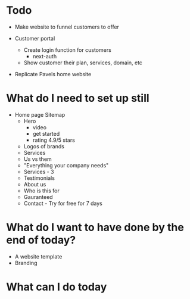 # Todo

- Make website to funnel customers to offer

- Customer portal
  - Create login function for customers 
    - next-auth
  - Show customer their plan, services, domain, etc

- Replicate Pavels home website



# What do I need to set up still
- Home page
  Sitemap
  - Hero
    - video
    - get started
    - rating 4.9/5 stars
  - Logos of brands 
  - Services
  - Us vs them
  - "Everything your company needs"
  - Services - 3
  - Testimonials
  - About us
  - Who is this for
  - Gauranteed
  - Contact - Try for free for 7 days

# What do I want to have done by the end of today?
- A website template 
- Branding

# What can I do today
